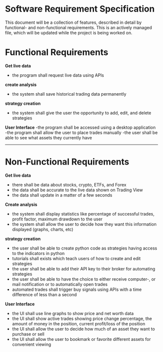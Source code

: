 
# Software Requirement Specification

This document will be a collection of features, described in detail by functional- and non-functional requirements. This is an actively managed file, which will be updated while the project is being worked on. 

# Functional Requirements

**Get live data**
- the program shall request live data using APIs

**create analysis**
- the system shall save historical trading data permanently

**strategy creation**
- the system shall give the user the opportunity to add, edit, and delete strategies

**User Interface**
-the program shall be accessed using a desktop application
-the program shall allow the user to place trades manually
-the user shall be able to see what assets they currently have

___

# Non-Functional Requirements

**Get live data**
- there shall be data about stocks, crypto, ETFs, and Forex
- the data shall be accurate to the live data shown on Trading View
- the data shall update in a matter of a few seconds

**Create analysis**
- the system shall display statistics like percentage of successful trades, profit factor, maximum drawdown to the user
- the system shall allow the user to decide how they want this information displayed (graphs, charts, etc)

**strategy creation**
- the user shall be able to create python code as strategies having access to the indicators in python
- tutorials shall exists which teach users of how to create and edit strategies
- the user shall be able to add their API key to their broker for automating strategies
- the user shall be able to have the choice to either receive computer-, or mail notification or to automatically open trades
- automated trades shall trigger buy signals using APIs with a time difference of less than a second

**User Interface**
- the UI shall use line graphs to show price and net worth data
- the UI shall show active trades showing price change percentage, the amount of money in the position, current profit/loss of the position
- the UI shall allow the user to decide how much of an asset they want to purchase or sell
- the UI shall allow the user to bookmark or favorite different assets for convenient viewing


  